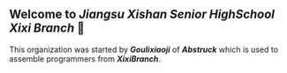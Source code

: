 ## Welcome to *_Jiangsu Xishan Senior HighSchool Xixi Branch_* 👋

This organization was started by **_Goulixiaoji_** of **_Abstruck_** which is used to assemble programmers from **_XixiBranch_**.
